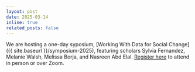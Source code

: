 ```yaml
---
layout: post
date: 2025-03-14
inline: true
related_posts: false
---
```


We are hosting a one-day syposium, [Working With Data for Social Change]({{ site.baseurl }}/symposium-2025), featuring scholars Sylvia Fernandez, Melanie Walsh, Melissa Borja, and Nasreen Abd Elal. [Register here](https://docs.google.com/forms/d/e/1FAIpQLSfTqHg9S9EQKITkUgqVV9oUGvgirITe-mzzSjRT9h9gU_sIPw/viewform) to attend in person or over Zoom.
